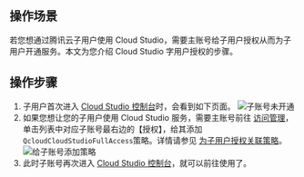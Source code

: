 ## 操作场景
若您想通过腾讯云子用户使用 Cloud Studio，需要主账号给子用户授权从而为子用户开通服务。本文为您介绍 Cloud Studio 字用户授权的步骤。
## 操作步骤
1. 子用户首次进入 [ Cloud Studio 控制台](https://console.cloud.tencent.com/cloudstudio)时，会看到如下页面。
![子账号未开通](https://main.qcloudimg.com/raw/7864fd80e21771dfb9ffe320a2b2fac1.png)
2. 如果您想让您的子用户使用 Cloud Studio 服务，需要主账号前往 [访问管理](https://console.cloud.tencent.com/cam)，单击列表中对应子账号最右边的【授权】，给其添加`QcloudCloudStudioFullAccess`策略。详情请参见 [为子用户授权关联策略](https://cloud.tencent.com/document/product/598/36256#.E4.B8.BA.E5.AD.90.E7.94.A8.E6.88.B7.E6.8E.88.E6.9D.83.E5.85.B3.E8.81.94.E7.AD.96.E7.95.A5)。
![给子账号添加策略](https://main.qcloudimg.com/raw/547230c808f84ac2476e42e13fbe3b75.png)
3. 此时子账号再次进入 [Cloud Studio 控制台](https://console.cloud.tencent.com/cloudstudio)，就可以前往使用了。

